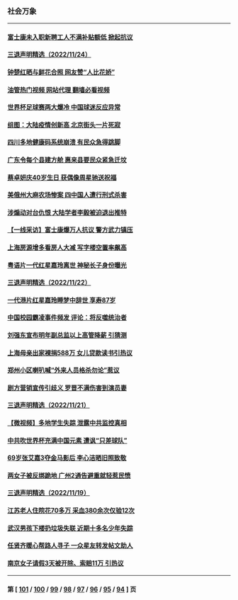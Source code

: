 ### 社会万象
---
#### [富士康未入职新聘工人不满补贴额低 掀起抗议](../../pages/ncid282/n13872874.md?11260045) 
#### [三退声明精选（2022/11/24）](../../pages/ncid282/n13872681.md?11260045) 
#### [钟楚红晒与鲜花合照 网友赞“人比花娇”](../../pages/ncid282/n13872439.md?11260045) 
#### [油管热门视频 网站代理 翻墙必看视频](http://138.2.39.72:81/youtube.html?epic-marker?11260045)
#### [世界杯足球赛两大爆冷 中国球迷反应异常](../../pages/ncid282/n13872389.md?11260045) 
#### [组图：大陆疫情创新高 北京街头一片死寂](../../pages/ncid282/n13872322.md?11260045) 
#### [四川多地健康码系统崩溃 有民众急得跳脚](../../pages/ncid282/n13872151.md?11260045) 
#### [广东令每个县建方舱 惠来县要民众紧急迁坟](../../pages/ncid282/n13872044.md?11260045) 
#### [蔡卓妍庆40岁生日 获偶像周星驰送祝福](../../pages/ncid282/n13871818.md?11260045) 
#### [美俄州大麻农场惨案 四中国人遭行刑式杀害](../../pages/ncid282/n13871609.md?11260045) 
#### [涉煽动对台仇恨 大陆学者李毅被迫退出推特](../../pages/ncid282/n13871456.md?11260045) 
#### [【一线采访】富士康爆万人抗议 警方武力镇压](../../pages/ncid282/n13871339.md?11260045) 
#### [上海房源增多看房人大减 写字楼空置率飙高](../../pages/ncid282/n13871296.md?11260045) 
#### [粤语片一代红星嘉玲离世 神秘长子身份曝光](../../pages/ncid282/n13871139.md?11260045) 
#### [三退声明精选（2022/11/22）](../../pages/ncid282/n13871265.md?11260045) 
#### [一代港片红星嘉玲睡梦中辞世 享寿87岁](../../pages/ncid282/n13871027.md?11260045) 
#### [中国校园霸凌事件频发 评论：将反噬统治者](../../pages/ncid282/n13870860.md?11260045) 
#### [刘强东宣布明年副总监以上高管降薪 引猜测](../../pages/ncid282/n13870834.md?11260045) 
#### [上海母亲出家裸捐588万 女儿贷款读书引热议](../../pages/ncid282/n13870817.md?11260045) 
#### [郑州小区喇叭喊“外来人员格杀勿论”惹议](../../pages/ncid282/n13870782.md?11260045) 
#### [剧方营销宣传引歧义 罗晋不满伤害到演员妻](../../pages/ncid282/n13870468.md?11260045) 
#### [三退声明精选（2022/11/21）](../../pages/ncid282/n13870580.md?11260045) 
#### [【微视频】多地学生失踪 泄露中共监控真相](../../pages/ncid282/n13869887.md?11260045) 
#### [中共吹世界杯充满中国元素 遭讽“只差球队”](../../pages/ncid282/n13870174.md?11260045) 
#### [69岁张艾嘉3夺金马影后 李心洁晒旧照致敬](../../pages/ncid282/n13869760.md?11260045) 
#### [两女子被反绑跪地 广州2通告避重就轻惹民愤](../../pages/ncid282/n13869577.md?11260045) 
#### [三退声明精选（2022/11/19）](../../pages/ncid282/n13869349.md?11260045) 
#### [江苏老人住院花70多万 采血380余次仅验12次](../../pages/ncid282/n13869097.md?11260045) 
#### [武汉男孩下楼扔垃圾失联 近期十多名少年失踪](../../pages/ncid282/n13869080.md?11260045) 
#### [任贤齐暖心帮路人寻子 一众星友转发帖文助人](../../pages/ncid282/n13868797.md?11260045) 
#### [南京女子请假3天被开除、索赔11万 引热议](../../pages/ncid282/n13868479.md?11260045) 

---
#### 第 [ [101](./101.md?11260045) / [100](./100.md?11260045) / [99](./99.md?11260045) / [98](./98.md?11260045) / [97](./97.md?11260045) / [96](./96.md?11260045) / [95](./95.md?11260045) / [94](./94.md?11260045) ] 页
